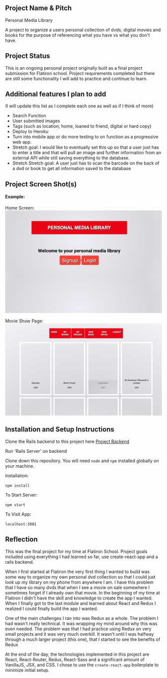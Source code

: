 ## Project Name & Pitch

Personal Media Library

A project to organize a users personal collection of dvds, digital movies and books for the purpose of referencing what you have vs what you don't have.

## Project Status

This is an ongoing personal project originally built as a final project submission for Flatiron school. Project requirements completed but there are still some functionality I will add to practice and continue to learn.

## Additional features I plan to add
(I will update this list as I complete each one as well as if I think of more)

* Search Function
* User submitted images
* Tags (such as location; home, loaned to friend, digital or hard copy)
* Deploy to Heroku
* Turn into mobile app or do more testing to on function as a progressive web app.
* Stretch goal: I would like to eventually set this up so that a user just has to enter a title and that will pull an   image and further information from an external API while still saving everything to the database.
* Stretch Stretch goal: A user just has to scan the barcode on the back of a dvd or book to get all information saved to the database

## Project Screen Shot(s)

#### Example:   

Home Screen:
![Home Screen](https://github.com/BryantIT/dvd-library-frontend/blob/master/public/images/finalproject1.png "Fully Styled Home Screen")

Movie Show Page:
![Movie Show Page](https://github.com/BryantIT/dvd-library-frontend/blob/master/public/images/finalproject2.png "Fully Styled Movie Show Page")

## Installation and Setup Instructions

Clone the Rails backend to this project here [Project Backend](https://github.com/BryantIT/dvd-library-backend)

Run 'Rails Server' on backend

Clone down this repository. You will need `node` and `npm` installed globally on your machine.  

Installation:

`npm install`  

To Start Server:

`npm start`  

To Visit App:

`localhost:3001`

## Reflection

This was the final project for my time at Flatiron School. Project goals included using everything I had learned so far, use create-react-app and a rails backend.  

When I first started at Flatiron the very first thing I wanted to build was some way to organize my own personal dvd collection so that I could just look up my library on my phone from anywhere I am.  I have this problem that I have so many dvds that when I see a movie on sale somewhere I sometimes forget if I already own that movie. In the beginning of my time at Flatiron I didn't have the skill and knowledge to create the app I wanted. When I finally got to the last module and learned about React and Redux I realized I could finally build the app I wanted.  

One of the main challenges I ran into was Redux as a whole.  The problem I had wasn't really technical.  It was wrapping my mind around why this was even needed.  The problem was that I had practice using Redux on very small projects and it was very much overkill.  It wasn't until I was halfway through a much larger project (this one), that I started to see the benefits of Redux

At the end of the day, the technologies implemented in this project are React, React-Router, Redux, React-Sass and a significant amount of VanillaJS, JSX, and CSS. I chose to use the `create-react-app` boilerplate to minimize initial setup.

